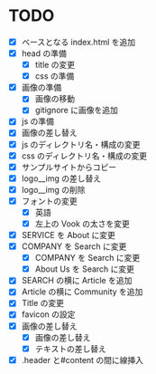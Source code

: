 # TODO

- [x] ベースとなる index.html を追加
- [x] head の準備
  - [x] title の変更
  - [x] css の準備
- [x] 画像の準備
  - [x] 画像の移動
  - [x] gitignore に画像を追加
- [x] js の準備
- [x] 画像の差し替え
- [x] js のディレクトリ名・構成の変更
- [x] css のディレクトリ名・構成の変更
- [x] サンプルサイトからコピー
- [x] logo\_\_img の差し替え
- [x] logo\_\_img の削除
- [x] フォントの変更
  - [x] 英語
  - [x] 左上の Vook の太さを変更
- [x] SERVICE を About に変更
- [x] COMPANY を Search に変更
  - [x] COMPANY を Search に変更
  - [x] About Us を Search に変更
- [x] SEARCH の横に Article を追加
- [x] Article の横に Community を追加
- [x] Title の変更
- [x] favicon の設定
- [x] 画像の差し替え
  - [x] 画像の差し替え
  - [x] テキストの差し替え
- [x] .header と#content の間に線挿入
